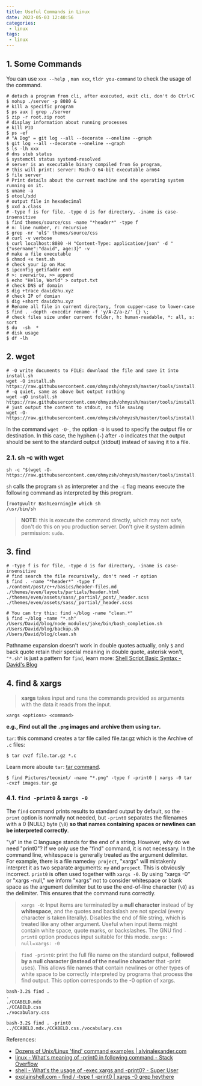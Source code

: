 ```yaml
---
title: Useful Commands in Linux
date: 2023-05-03 12:40:56
categories:
 - linux
tags:
 - linux
---
```


## 1. Some Commands

You can use `xxx --help `, `man xxx`, `tldr you-command` to check the usage of the command. 

```shell
# detach a program from cli, after executed, exit cli, don't do Ctrl+C
$ nohup ./server -p 8080 &
# kill a specific program
$ ps aux | grep ./server
$ zip -r root.zip root
# display information about running processes
# kill PID
$ ps -ef
# "A Dog" = git log --all --decorate --oneline --graph
$ git log --all --decorate --oneline --graph
$ ls -lh xxx
# dns stub status
$ systemctl status systemd-resolved
# server is an executable binary compiled from Go program, 
# this will print: server: Mach-O 64-bit executable arm64
$ file server
# Print details about the current machine and the operating system running on it.
$ uname -a
$ otool/xdd
# output file in hexadecimal
$ xxd a.class
# -type f is for file, -type d is for directory, -iname is case-insensitive
$ find themes/source/css -name "*header*" -type f
# n: line number, r: recursive
$ grep -nr 'ul$' themes/source/css
# curl -v verbose
$ curl localhost:8080 -H "Content-Type: application/json" -d "{"username":"david", age:3}" -v
# make a file executable
$ chmod +x test.sh
# check your ip on Mac
$ ipconfig getifaddr en0 
# >: overwirte, >> append
$ echo "Hello, World" > output.txt
# check DNS of domain
$ dig +trace davidzhu.xyz
# check IP of domian
$ dig +short davidzhu.xyz
# Rename all file in current directory, from cupper-case to lower-case
$ find . -depth -execdir rename -f 'y/A-Z/a-z/' {} \;
# check files size under current folder, h: human-readable, *: all, s: sort
$ du  -sh  *
# disk usage
$ df -lh
```

## 2. wget

```shell
# -O write documents to FILE: download the file and save it into install.sh
wget -O install.sh https://raw.githubusercontent.com/ohmyzsh/ohmyzsh/master/tools/install.sh
# -q quiet, same as above but output nothing
wget -qO install.sh https://raw.githubusercontent.com/ohmyzsh/ohmyzsh/master/tools/install.sh
# just output the content to stdout, no file saving
wget -O- https://raw.githubusercontent.com/ohmyzsh/ohmyzsh/master/tools/install.sh
```

In the command `wget -O-`, the option `-O` is used to specify the output file or destination. In this case, the hyphen (`-`) after `-O` indicates that the output should be sent to the standard output (stdout) instead of saving it to a file.

### 2.1. sh -c with wget

```shell
sh -c "$(wget -O- https://raw.githubusercontent.com/ohmyzsh/ohmyzsh/master/tools/install.sh)"
```

`sh` calls the program `sh` as interpreter and the `-c` flag means execute the following command as interpreted by this program. 

```shell
[root@vultr BashLearning]# which sh
/usr/bin/sh
```

> **NOTE:** this is execute the command directly, which may not safe, don't do this on you production server. Don't give it system admin permission: `sudo`. 

## 3. find

```shell
# -type f is for file, -type d is for directory, -iname is case-insensitive
# find search the file recursively, don't need -r option
$ find . -name "*header*" -type f
./content/post/c++/basics/header-files.md
./themes/even/layouts/partials/header.html
./themes/even/assets/sass/_partial/_post/_header.scss
./themes/even/assets/sass/_partial/_header.scss
```

```shell
# You can try this: find ~/blog -name "clean.*"
$ find ~/blog -name "*.sh"  
/Users/David/blog/node_modules/jake/bin/bash_completion.sh
/Users/David/blog/backup.sh
/Users/David/blog/clean.sh
```

Pathname expansion doesn't work in double quotes actually, only `$` and back quote retain their special meaning in double quote, asterisk won't, `"*.sh"` is just a pattern for `find`,  learn more: [Shell Script Basic Syntax - David's Blog](https://davidzhu.xyz/post/linux/002-bash-basics/)

## 4. find & xargs

> **xargs** takes input and runs the commands provided as arguments with the data it reads from the input. 

```shell
xargs <options> <command>
```

**e.g., Find out all the `.png` images and archive them using `tar`.**

`tar`: this command creates a tar file called file.tar.gz which is the Archive of `.c` files:

```shell
$ tar cvzf file.tar.gz *.c
```

Learn more aboute `tar`: [tar command](https://www.geeksforgeeks.org/tar-command-linux-examples/). 

```shell
$ find Pictures/tecmint/ -name "*.png" -type f -print0 | xargs -0 tar -cvzf images.tar.gz
```

### 4.1. `find -print0` & `xargs -0`

The `find` command prints results to standard output by default, so the `-print` option is normally not needed, but `-print0` separates the filenames with a 0 (NULL) byte (`\0`) **so that names containing spaces or newlines can be interpreted correctly**.

"`\0`" in the C language stands for the end of a string. However, why do we need "print0"? If we only use the "find" command, it is not necessary. In the command line, whitespace is generally treated as the argument delimiter. For example, there is a file named`my project`,  "xargs" will mistakenly interpret it as two separate arguments: `my` and `project`. This is obviously incorrect. `print0` is often used together with `xargs -0`. By using "xargs -0" or "xargs -null," we inform "xargs" not to consider whitespace or blank space as the argument delimiter but to use the end-of-line character (`\0`) as the delimiter. This ensures that the command runs correctly. 

> `xargs -0`: Input items are terminated by a **null character** instead  of  by  **whitespace**,  and  the  quotes  and backslash  are not special (every character is taken literally).  Disables the end of file string, which is treated like any other argument.  Useful when input  items  might  contain  white  space, quote marks, or backslashes.  The GNU find `-print0` option produces input suitable for this mode.  `xargs: -null`=`xargs: -0`

> `find -print0`: print  the  full file name on the standard output, **followed by a null character (instead of the newline character** that -print uses).  This allows file names that contain newlines  or  other types  of  white space to be correctly interpreted by programs that process the find output. This option corresponds to the -0 option of xargs.

```shell
bash-3.2$ find .
.
./CCABELD.mdx
./CCABELD.css
./vocabulary.css

bash-3.2$ find . -print0
../CCABELD.mdx./CCABELD.css./vocabulary.css
```

References:

- [Dozens of Unix/Linux 'find' command examples | alvinalexander.com](https://alvinalexander.com/unix/edu/examples/find.shtml)
- [linux - What's meaning of -print0 in following command - Stack Overflow](https://stackoverflow.com/questions/56221518/whats-meaning-of-print0-in-following-command)
- [shell - What's the usage of -exec xargs and -print0? - Super User](https://superuser.com/questions/118639/whats-the-usage-of-exec-xargs-and-print0)
- [explainshell.com - find / -type f -print0 | xargs -0 grep heythere](https://explainshell.com/explain?cmd=find+/+-type+f+-print0+%7C+xargs+-0+grep+heythere)

